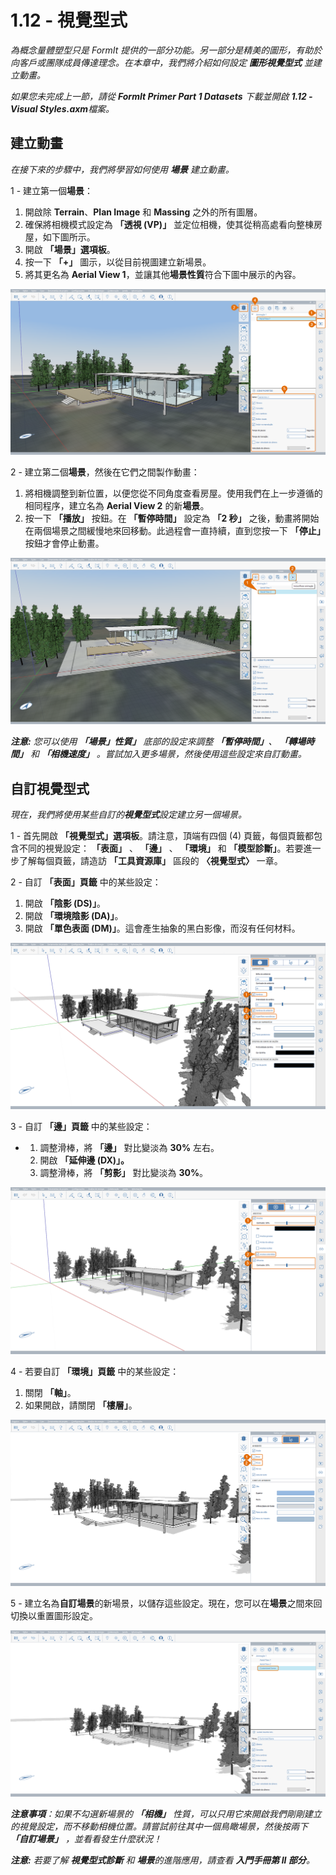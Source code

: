 # 1.12 - 視覺型式

_為概念量體塑型只是 FormIt 提供的一部分功能。另一部分是精美的圖形，有助於向客戶或團隊成員傳達理念。在本章中，我們將介紹如何設定_ _**圖形視覺型式**_ _並建立動畫。_

_如果您未完成上一節，請從_ _**FormIt Primer Part 1 Datasets**_ _下載並開啟_ _**1.12 - Visual Styles.axm**檔案。_

## **建立動畫**

_在接下來的步驟中，我們將學習如何使用_ _**場景**_ _建立動畫。_

1 - 建立第一個**場景**：

1. 開啟除 **Terrain**、**Plan Image** 和 **Massing** 之外的所有圖層。
2. 確保將相機模式設定為 **「透視 (VP)」** 並定位相機，使其從稍高處看向整棟房屋，如下圖所示。
3. 開啟 **「場景」選項板**。
4. 按一下 **「+」** 圖示，以從目前視圖建立新場景。
5. 將其更名為 **Aerial View 1**，並讓其他**場景性質**符合下圖中展示的內容。

![](<../../.gitbook/assets/0 (17) (1).png>)

2 - 建立第二個**場景**，然後在它們之間製作動畫：

1. 將相機調整到新位置，以便您從不同角度查看房屋。使用我們在上一步遵循的相同程序，建立名為 **Aerial View 2** 的新**場景**。
2. 按一下 **「播放」** 按鈕。在 **「暫停時間」** 設定為 **「2 秒」** 之後，動畫將開始在兩個場景之間緩慢地來回移動。此過程會一直持續，直到您按一下 **「停止」** 按鈕才會停止動畫。

![](<../../.gitbook/assets/1 (12) (1).png>)

_**注意:**_ _您可以使用_ _**「場景」性質」** 底部的設定來調整_ _**「暫停時間」**、_ _**「轉場時間」** 和_ _**「相機速度」**_ _。嘗試加入更多場景，然後使用這些設定來自訂動畫。_

## **自訂視覺型式**

_現在，我們將使用某些自訂的**視覺型式**設定建立另一個場景。_

1 - 首先開啟 **「視覺型式」選項板**。請注意，頂端有四個 (4) 頁籤，每個頁籤都包含不同的視覺設定： **「表面」** 、 **「邊」** 、 **「環境」** 和 **「模型診斷」**。若要進一步了解每個頁籤，請造訪 **「工具資源庫」** 區段的 **〈視覺型式〉** 一章。

2 - 自訂 **「表面」頁籤** 中的某些設定：

1. 開啟 **「陰影 (DS)」**。
2. 開啟 **「環境陰影 (DA)」**。
3. 開啟 **「單色表面 (DM)」**。這會產生抽象的黑白影像，而沒有任何材料。

![](<../../.gitbook/assets/2 (20) (1).png>)

3 - 自訂 **「邊」頁籤** 中的某些設定：

*
   1. 調整滑棒，將 **「邊」** 對比變淡為 **30%** 左右。
   2. 開啟 **「延伸邊 (DX)」。**
   3. 調整滑棒，將 **「剪影」** 對比變淡為 **30%**。

![](<../../.gitbook/assets/3 (11) (1).png>)

4 - 若要自訂 **「環境」頁籤** 中的某些設定：

1. 關閉 **「軸」**。
2. 如果開啟，請關閉 **「樓層」**。

![](<../../.gitbook/assets/4 (8) (2).png>)

5 - 建立名為**自訂場景**的新場景，以儲存這些設定。現在，您可以在**場景**之間來回切換以重置圖形設定。

![](<../../.gitbook/assets/5 (6) (1).png>)

_**注意事項**：如果不勾選新場景的_ _**「相機」**_ _性質，可以只用它來開啟我們剛剛建立的視覺設定，而不移動相機位置。請嘗試前往其中一個鳥瞰場景，然後按兩下_ _**「自訂場景」**_ _，並看看發生什麼狀況！_

_**注意:**_ _若要了解_ _**視覺型式診斷**_ _和_ _**場景**的進階應用，請查看_ _**入門手冊第 II 部分**。_
